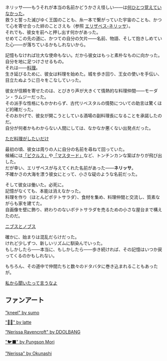 <!-- title: ネリッサ・ジュリエット・レイヴンクロフト -->
<!-- status: 生存 -->

ネリッサ――もうそれが本当の名前かどうかさえ怪しい――は[何ひとつ覚えていなかった](https://www.youtube.com/live/XfZh_3xb7i0?si=4ltg7sRVoTvNszan&t=1063)。  
救うと誓った滅びゆく王国のことも、糸一本で繋がっていた宇宙のことも、かつて心を寄せ合った絆のことさえも（参照 [エリザベス-ネリッサ](#edge:liz-nerissa)）。  
それでも、彼女を前へと押し出す何かがあった。  
せめてこの先の道に、かつての自分の欠片――名前、物語、そして抱きしめていた心――が落ちているかもしれないから。

記憶もなければ壮大な使命もない。だから彼女はもっと素朴なものに向かった。自分を地に足つけさせるもの。  
それは――[料理](https://www.youtube.com/live/XfZh_3xb7i0?si=pOseYNmId4we0h3f&t=1909)。  
生き延びるために、彼女は料理を始めた。城を歩き回り、王女の使いを手伝い、目立たぬように日々をこなしていった。

彼女が信頼を寄せたのは、とびきり声が大きくて情熱的な料理仲間――モーダン・ラムジーだった。  
その派手な性格にもかかわらず、古代リベスタルの情勢についての助言は驚くほど的確だった。  
そのおかげで、彼女が開こうとしている酒場の副料理長になることを承諾したのだ。  
自分が何者かもわからない人間にしては、なかなか悪くない出発点だった。

[ただ料理がしたいだけ](#embed:https://www.youtube.com/live/XfZh_3xb7i0?si=3600WJ1QhxxPaCmK&t=2472)

最初の頃、彼女は周りの人に自分の名前を尋ねて回っていた。  
候補には[「ピクルス」](https://www.youtube.com/live/XfZh_3xb7i0?si=LsieHphNAMacw33r&t=2781)や[「マスタード」](https://www.youtube.com/live/XfZh_3xb7i0?si=Vfs5XEK6BG2ZsnzT&t=3599)など、トンチンカンな案ばかりが飛び出した。  
だが幸い、エリザベスが与えてくれた名前があった――**ネリッサ**。  
不確かさの大海を漂う彼女にとって、小さな碇のような名前だった。

そして彼女は働いた。必死に。  
記憶がなくても、本能は消えなかった。  
料理を作り（ほとんどポテトサラダ）、食材を集め、料理仲間と交流し、質素ながらも家を建てた。  
自画像を壁に飾り、終わりのないポテトサラダを売るための小さな屋台まで構えたのだ。

[ニブスとノブス](#embed:https://www.youtube.com/live/XfZh_3xb7i0?si=7S0EfQQjekgE0R6Z&t=18770)

確かに、始まりは混乱だらけだった。  
けれど少しずつ、新しいリズムに馴染んでいった。  
もしかしたら――本当に、もしかしたら――歩き続ければ、その記憶はいつか戻ってくるのかもしれない。

もちろん、その道中で仲間たちと数々のドタバタに巻き込まれることもあったが。

[私から聞いたって言うなよ](#embed:https://www.youtube.com/live/XfZh_3xb7i0?si=lWELp9iRolic9XBH&t=20884)

## ファンアート

["kneel" by sumo](https://x.com/sumo88_/status/1900190544602734862)

["💙🎼" by latte](https://x.com/leuvi_tte/status/1902565329823568215)

["Nerissa Ravencroft" by DDOLBANG](https://x.com/DDOLBANG11/status/1902194136926843161)

["🐦‍⬛" by Pungson Mori](https://x.com/33aalloonnHD/status/1902579334008692736)

["Nerissa" by Okunashi](https://x.com/okunashi27/status/1900088484695818505)
